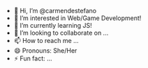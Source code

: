 - 👋 Hi, I’m @carmendestefano
- 👀 I’m interested in Web/Game Development!
- 🌱 I’m currently learning JS!
- 💞️ I’m looking to collaborate on ...
- 📫 How to reach me ...
- 😄 Pronouns: She/Her
- ⚡ Fun fact: ...

<!---
carmendestefano/carmendestefano is a ✨ special ✨ repository because its `README.md` (this file) appears on your GitHub profile.
You can click the Preview link to take a look at your changes.
--->
